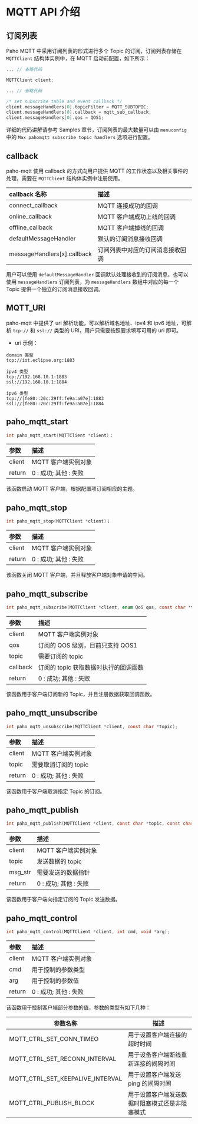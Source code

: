 # MQTT API 介绍

## 订阅列表

Paho MQTT 中采用订阅列表的形式进行多个 Topic 的订阅，订阅列表存储在 `MQTTClient` 结构体实例中，在 MQTT 启动前配置，如下所示：

```c
... // 省略代码

MQTTClient client;

... // 省略代码

/* set subscribe table and event callback */
client.messageHandlers[0].topicFilter = MQTT_SUBTOPIC;
client.messageHandlers[0].callback = mqtt_sub_callback;
client.messageHandlers[0].qos = QOS1;
```

详细的代码讲解请参考 Samples 章节，订阅列表的最大数量可以由 `menuconfig` 中的 `Max pahomqtt subscribe topic handlers` 选项进行配置。 

## callback

paho-mqtt 使用 callback 的方式向用户提供 MQTT 的工作状态以及相关事件的处理，需要在 `MQTTClient` 结构体实例中注册使用。

|callback 名称                           |描述|
|:-----                                  |:----|
|connect_callback                        |MQTT 连接成功的回调|
|online_callback                         |MQTT 客户端成功上线的回调|
|offline_callback                        |MQTT 客户端掉线的回调|
|defaultMessageHandler                   |默认的订阅消息接收回调|
|messageHandlers[x].callback             |订阅列表中对应的订阅消息接收回调|

用户可以使用 `defaultMessageHandler` 回调默认处理接收到的订阅消息，也可以使用 `messageHandlers` 订阅列表，为 `messageHandlers` 数组中对应的每一个 Topic 提供一个独立的订阅消息接收回调。

## MQTT_URI

paho-mqtt 中提供了 uri 解析功能，可以解析域名地址、ipv4 和 ipv6 地址，可解析 `tcp://` 和 `ssl://` 类型的 URI，用户只需要按照要求填写可用的 uri 即可。

- uri 示例：

```
domain 类型
tcp://iot.eclipse.org:1883

ipv4 类型
tcp://192.168.10.1:1883
ssl://192.168.10.1:1884

ipv6 类型
tcp://[fe80::20c:29ff:fe9a:a07e]:1883
ssl://[fe80::20c:29ff:fe9a:a07e]:1884
```

## paho_mqtt_start 

```c
int paho_mqtt_start(MQTTClient *client)；
```

|**参数**                           |**描述**|
|:-----                             |:----|
|client                             |MQTT 客户端实例对象|
|return                             |0 : 成功; 其他 : 失败|

该函数启动 MQTT 客户端，根据配置项订阅相应的主题。

## paho_mqtt_stop 

```c
int paho_mqtt_stop(MQTTClient *client)；
```

| **参数** | **描述**              |
| :------- | :-------------------- |
| client   | MQTT 客户端实例对象   |
| return   | 0 : 成功; 其他 : 失败 |

该函数关闭 MQTT 客户端，并且释放客户端对象申请的空间。

## paho_mqtt_subscribe

```c
int paho_mqtt_subscribe(MQTTClient *client, enum QoS qos, const char *topic, subscribe_cb callback);
```

| **参数** | **描述**                              |
| :------- | :------------------------------------ |
| client   | MQTT 客户端实例对象                   |
| qos      | 订阅的 QOS 级别，目前只支持 QOS1      |
| topic    | 需要订阅的 topic                      |
| callback | 订阅的 topic 获取数据时执行的回调函数 |
| return   | 0 : 成功; 其他 : 失败                 |

该函数用于客户端订阅新的 Topic，并且注册数据获取回调函数。

## paho_mqtt_unsubscribe

```c
int paho_mqtt_unsubscribe(MQTTClient *client, const char *topic);
```

| **参数** | **描述**              |
| :------- | :-------------------- |
| client   | MQTT 客户端实例对象   |
| topic    | 需要取消订阅的 topic  |
| return   | 0 : 成功; 其他 : 失败 |

该函数用于客户端取消指定 Topic 的订阅。

## paho_mqtt_publish 

```c
int paho_mqtt_publish(MQTTClient *client, const char *topic, const char *msg_str);
```

| **参数** | **描述**              |
| :------- | :-------------------- |
| client   | MQTT 客户端实例对象   |
| topic    | 发送数据的 topic      |
| msg_str  | 需要发送的数据指针    |
| return   | 0 : 成功; 其他 : 失败 |

该函数用于客户端向指定订阅的 Topic 发送数据。

## paho_mqtt_control 

```c
int paho_mqtt_control(MQTTClient *client, int cmd, void *arg);
```

| **参数** | **描述**              |
| :------- | :-------------------- |
| client   | MQTT 客户端实例对象   |
| cmd      | 用于控制的参数类型    |
| arg      | 用于控制的参数值      |
| return   | 0 : 成功; 其他 : 失败 |

该函数用于控制客户端部分参数的值，参数的类型有如下几种：

| 参数名称                         | 描述                                           |
| -------------------------------- | ---------------------------------------------- |
| MQTT_CTRL_SET_CONN_TIMEO         | 用于设置客户端连接的超时时间                   |
| MQTT_CTRL_SET_RECONN_INTERVAL    | 用于设备客户端断线重新连接的间隔时间           |
| MQTT_CTRL_SET_KEEPALIVE_INTERVAL | 用于设置客户端发送 ping 的间隔时间             |
| MQTT_CTRL_PUBLISH_BLOCK          | 用于设置客户端发送数据时阻塞模式还是非阻塞模式 |

